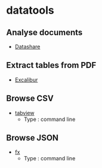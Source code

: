 # datatools

## Analyse documents

* [Datashare](https://github.com/ICIJ/datashare)

## Extract tables from PDF

* [Excalibur](https://www.tryexcalibur.com/)

## Browse CSV

* [tabview](https://github.com/TabViewer/tabview)
  * Type : command line
 
 ## Browse JSON
 
 * [fx](https://github.com/antonmedv/fx)
   * Type : command line
